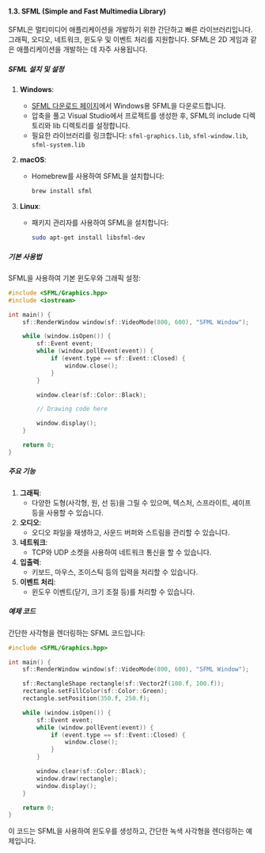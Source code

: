 #### 1.3. SFML (Simple and Fast Multimedia Library)

SFML은 멀티미디어 애플리케이션을 개발하기 위한 간단하고 빠른 라이브러리입니다. 그래픽, 오디오, 네트워크, 윈도우 및 이벤트 처리를 지원합니다. SFML은 2D 게임과 같은 애플리케이션을 개발하는 데 자주 사용됩니다.

##### SFML 설치 및 설정

1. **Windows**:
   - [SFML 다운로드 페이지](https://www.sfml-dev.org/download.php)에서 Windows용 SFML을 다운로드합니다.
   - 압축을 풀고 Visual Studio에서 프로젝트를 생성한 후, SFML의 include 디렉토리와 lib 디렉토리를 설정합니다.
   - 필요한 라이브러리를 링크합니다: `sfml-graphics.lib`, `sfml-window.lib`, `sfml-system.lib`

2. **macOS**:
   - Homebrew를 사용하여 SFML을 설치합니다:
     ```bash
     brew install sfml
     ```

3. **Linux**:
   - 패키지 관리자를 사용하여 SFML을 설치합니다:
     ```bash
     sudo apt-get install libsfml-dev
     ```

##### 기본 사용법

SFML을 사용하여 기본 윈도우와 그래픽 설정:

```cpp
#include <SFML/Graphics.hpp>
#include <iostream>

int main() {
    sf::RenderWindow window(sf::VideoMode(800, 600), "SFML Window");

    while (window.isOpen()) {
        sf::Event event;
        while (window.pollEvent(event)) {
            if (event.type == sf::Event::Closed) {
                window.close();
            }
        }

        window.clear(sf::Color::Black);

        // Drawing code here

        window.display();
    }

    return 0;
}
```

##### 주요 기능

1. **그래픽**:
   - 다양한 도형(사각형, 원, 선 등)을 그릴 수 있으며, 텍스처, 스프라이트, 셰이프 등을 사용할 수 있습니다.
2. **오디오**:
   - 오디오 파일을 재생하고, 사운드 버퍼와 스트림을 관리할 수 있습니다.
3. **네트워크**:
   - TCP와 UDP 소켓을 사용하여 네트워크 통신을 할 수 있습니다.
4. **입출력**:
   - 키보드, 마우스, 조이스틱 등의 입력을 처리할 수 있습니다.
5. **이벤트 처리**:
   - 윈도우 이벤트(닫기, 크기 조절 등)를 처리할 수 있습니다.

##### 예제 코드

간단한 사각형을 렌더링하는 SFML 코드입니다:

```cpp
#include <SFML/Graphics.hpp>

int main() {
    sf::RenderWindow window(sf::VideoMode(800, 600), "SFML Window");

    sf::RectangleShape rectangle(sf::Vector2f(100.f, 100.f));
    rectangle.setFillColor(sf::Color::Green);
    rectangle.setPosition(350.f, 250.f);

    while (window.isOpen()) {
        sf::Event event;
        while (window.pollEvent(event)) {
            if (event.type == sf::Event::Closed) {
                window.close();
            }
        }

        window.clear(sf::Color::Black);
        window.draw(rectangle);
        window.display();
    }

    return 0;
}
```

이 코드는 SFML을 사용하여 윈도우를 생성하고, 간단한 녹색 사각형을 렌더링하는 예제입니다.
